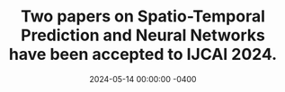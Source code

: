---
title: "Two papers on Spatio-Temporal Prediction and Neural Networks have been accepted to IJCAI 2024."
date: 2024-05-14 00:00:00 -0400
---